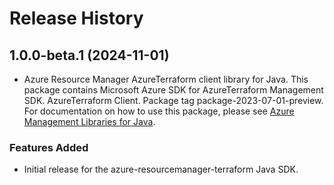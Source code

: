 # Release History

## 1.0.0-beta.1 (2024-11-01)

- Azure Resource Manager AzureTerraform client library for Java. This package contains Microsoft Azure SDK for AzureTerraform Management SDK. AzureTerraform Client. Package tag package-2023-07-01-preview. For documentation on how to use this package, please see [Azure Management Libraries for Java](https://aka.ms/azsdk/java/mgmt).
### Features Added

- Initial release for the azure-resourcemanager-terraform Java SDK.
